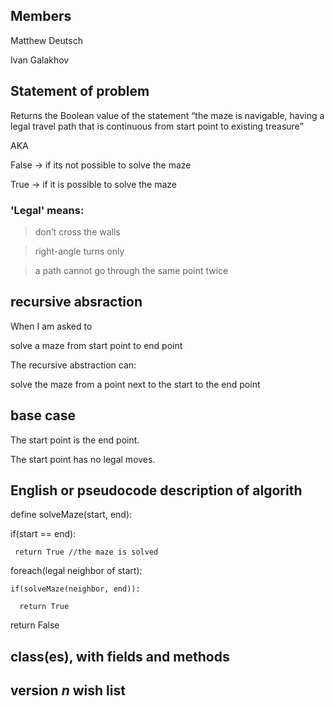 ## Members
Matthew Deutsch

Ivan Galakhov

## Statement of problem
Returns the Boolean value of the statement “the maze is navigable, having a legal
travel path that is continuous from start point to existing treasure”

AKA

False -> if its not possible to solve the maze

True -> if it is possible to solve the maze

### 'Legal' means:
> don’t cross the walls

> right-angle turns only

> a path cannot go through the same point twice

## recursive absraction
When I am asked to
  
  solve a maze from start point to end point 

The recursive abstraction can:

  solve the maze from a point next to the start to the end point

## base case

The start point is the end point.

The start point has no legal moves. 

## English or pseudocode description of algorith
define solveMaze(start, end):
  
  if(start == end):
     
     return True //the maze is solved
    
  foreach(legal neighbor of start):
  
    if(solveMaze(neighbor, end)):
    
      return True
  
  return False

## class(es), with fields and methods
## version *n* wish list
